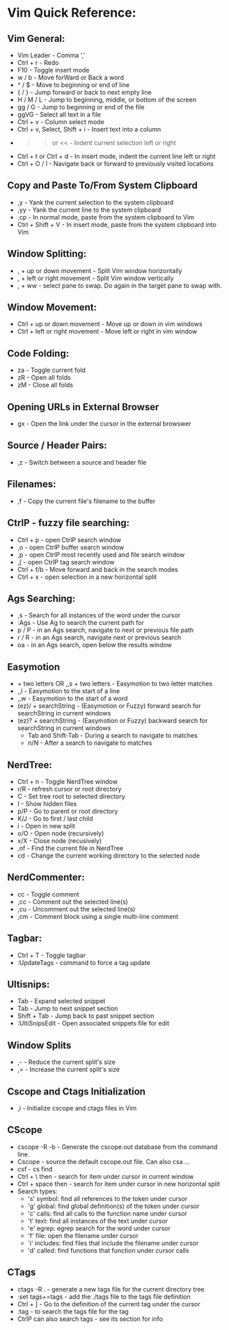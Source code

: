 Vim Quick Reference:
=======================

## Vim General:
* Vim Leader - Comma ','
* Ctrl + r - Redo
* F10 - Toggle insert mode
* w / b - Move forWard or Back a word
* ^ / $ - Move to beginning or end of line
* { / } - Jump forward or back to next empty line
* H / M / L - Jump to beginning, middle, or bottom of the screen
* gg / G - Jump to beginning or end of the file
* ggVG - Select all text in a file
* Ctrl + v - Column select mode
* Ctrl + v, Select, Shift + i - Insert text into a column
* >> or << - Indent current selection left or right
* Ctrl + t or Ctrl + d - In insert mode, indent the current line left or right
* Ctrl + O / I - Navigate back or forward to previously visited locations

## Copy and Paste To/From System Clipboard
* ,y - Yank the current selection to the system clipboard
* ,yy - Yank the current line to the system clipboard
* ,cp - In normal mode, paste from the system clipboard to Vim
* Ctrl + Shift + V - In insert mode, paste from the system clipboard into Vim

## Window Splitting:
* , + up or down movement - Split Vim window horizontally
* , + left or right movement - Split Vim window vertically
* , + ww - select pane to swap.  Do again in the target pane to swap with.

## Window Movement:
* Ctrl + up or down movement - Move up or down in vim windows
* Ctrl + left or right movement - Move left or right in vim window

## Code Folding:
* za - Toggle current fold
* zR - Open all folds
* zM - Close all folds

## Opening URLs in External Browser
* gx - Open the link under the cursor in the external browswer

## Source / Header Pairs:
* ,z - Switch between a source and header file

## Filenames:
* ,f - Copy the current file's filename to the buffer

## CtrlP - fuzzy file searching:
* Ctrl + p - open CtrlP search window
* ,o - open CtrlP buffer search window
* ,p - open CtrlP most recently used and file search window
* ,[ - open CtrlP tag search window
* Ctrl + f/b - Move forward and back in the search modes
* Ctrl + x - open selection in a new horizontal split

## Ags Searching:
* ,s - Search for all instances of the word under the cursor
* :Ags <searchStr> - Use Ag to search the current path for <searchStr>
* p / P - in an Ags search, navigate to next or previous file path
* r / R - in an Ags search, navigate next or previous search
* oa - in an Ags search, open below the results window

## Easymotion
* <space> + two letters OR ,,s + two letters - Easymotion to two letter matches
* ,,l - Easymotion to the start of a line
* ,,w - Easymotion to the start of a word
* (ez)/ + searchString - (Easymotion or Fuzzy) forward search for searchString in current windows
* (ez)? + searchString - (Easymotion or Fuzzy) backward search for searchString in current windows
  * Tab and Shift-Tab - During a search to navigate to matches 
  * n/N - After a search to navigate to matches

## NerdTree:
* Ctrl + n - Toggle NerdTree window
* r/R - refresh cursor or root directory
* C - Set tree root to selected directory
* I - Show hidden files
* p/P - Go to parent or root directory
* K/J - Go to first / last child
* i - Open in new split
* o/O - Open node (recursively)
* x/X - Close node (recusively)
* ,nf - Find the current file in NerdTree
* cd - Change the current working directory to the selected node

## NerdCommenter:
* cc - Toggle comment
* ,cc - Comment out the selected line(s)
* ,cu - Uncomment out the selected line(s)
* ,cm - Comment block using a single multi-line comment

## Tagbar:
* Ctrl + T - Toggle tagbar
* :UpdateTags - command to force a tag update

## Ultisnips:
* Tab - Expand selected snippet
* Tab - Jump to next snippet section
* Shift + Tab - Jump back to past snippet section
* :UltiSnipsEdit - Open associated snippets file for edit

## Window Splits
* ,- - Reduce the current split's size
* ,= - Increase the current split's size

## Cscope and Ctags Initialization
* ,i - Initialize cscope and ctags files in Vim

## CScope
* cscope -R -b - Generate the cscope.out database from the command line.
* Cscope - source the default cscope.out file.  Can also csa <databaseFile>...
* csf <searchType> <searchItem> - cs find <searchType> <searchItem>
* Ctrl + \ then <searchType> - search for item under cursor in current window
* Ctrl + space then <searchType> - search for item under cursor in new horizontal split
* Search types:
  * 's'   symbol: find all references to the token under cursor
  * 'g'   global: find global definition(s) of the token under cursor
  * 'c'   calls:  find all calls to the function name under cursor
  * 't'   text:   find all instances of the text under cursor
  * 'e'   egrep:  egrep search for the word under cursor
  * 'f'   file:   open the filename under cursor
  * 'i'   includes: find files that include the filename under cursor
  * 'd'   called: find functions that function under cursor calls

## CTags
* ctags -R . - generate a new tags file for the current directory tree
* :set tags+=tags - add the ./tags file to the tags file definition
* Ctrl + ] - Go to the definition of the current tag under the cursor
* :tag <tagName> - to search the tags file for the tag
* CtrlP can also search tags - see its section for info
